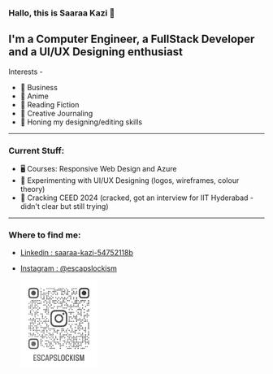 ### Hallo, this is Saaraa Kazi 👋
## I'm a Computer Engineer, a FullStack Developer and a UI/UX Designing enthusiast

Interests -

- 💼 Business
- 🥷 Anime
- 📖 Reading Fiction
- 📝 Creative Journaling
- 🎴 Honing my designing/editing skills
***

### Current Stuff:
- 🖥 Courses: Responsive Web Design and Azure
- 💱 Experimenting with UI/UX Designing (logos, wireframes, colour theory)
- 📑 Cracking CEED 2024 (cracked, got an interview for IIT Hyderabad - didn't clear but still trying)
***

### Where to find me:
- [Linkedin : saaraa-kazi-54752118b](https://www.linkedin.com/in/saaraa-kazi-54752118b/)
- [Instagram : @escapslockism](https://instagram.com/escapslockism?igshid=MWkwNnNsN29nODlheQ%3D%3D&utm_source=qr)

  <a href="https://instagram.com/escapslockism?igshid=MWkwNnNsN29nODlheQ%3D%3D&utm_source=qr"><img src="/assets/images/escapslockism_qr.png" alt="drawing" width="150"/></a>


